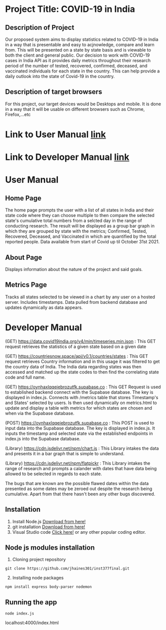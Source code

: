 # Project Title: COVID-19 in India

## Description of Project

Our proposed system aims to display statistics related to COVID-19 in India in a way that is presentable and easy to acjnowledge, compare and learn from. This will be presented on a state by state basis and is viewable to both the client and general public. Our decision to work with COVID-19 cases in India API as it provides daily metrics throughout their research period of the number of tested, recovered, confirmed, deceased, and vaccinated individuals for each state in the country. This can help provide a daily outlook into the state of Covid-19 in the country.

## Description of target browsers

For this project, our target devices would be Desktops and mobile. It is done in a way that it will be usable on different browsers such as Chrome, Firefox,...etc

# Link to User Manual [link](https://github.com/jhaines301/inst377final/blob/main/README.md#user-manual)
# Link to Developer Manual [link](https://github.com/jhaines301/inst377final/blob/main/README.md#developer-manual)

# User Manual

## Home Page
The home page prompts the user with a list of all states in India and their state code where they can choose multiple to then compare the selected state's cumulative total numbers from a selcted day in the range of conducting research. The result will be displayed as a group bar graph in which they are grouped by state with the metrics; Confirmed, Tested, Recovered, Deceased, and Vaccinated in which are quantified by the total reported people. Data available from start of Covid up til October 31st 2021. 

## About Page
Displays information about the nature of the project and said goals.

## Metrics Page
Tracks all states selected to be viewed in a chart by any user on a hosted server. Includes timestamps. Data pulled from backend database and updates dynamically as data appears.

# Developer Manual

(GET)
https://data.covid19india.org/v4/min/timeseries.min.json
: This GET request retrieves the statistics of a given state based on a given date

(GET)
https://countriesnow.space/api/v0.1/countries/states
: This GET request retrieves Country information and in this usage it was filtered to get the country data of India. The India data regarding states was then accessed and matched up the state codes to then find the correlating state code and full name.

(GET)
https://oynhaxlqqeiebrozutfk.supabase.co
: This GET Request is used to established backend connect with the Supabase database. The key is displayed in index.js. Connects with /metrics table that stores Timestamp's and States' selected by users. Is then used dynamically on metrics.html to update and display a table with metrics for which states are chosen and when via the Supabase database.

(POST)
https://oynhaxlqqeiebrozutfk.supabase.co
: This POST is used to input data into the Supabase database. The key is displayed in index.js. It inputs the timestamp and selected state via the established endpoints in index.js into the Supabase database. 

(Library)
https://cdn.jsdelivr.net/npm/chart.js
: This Library intakes the data and presents it in a bar graph that is simple to understand.

(Library)
https://cdn.jsdelivr.net/npm/flatpickr
: This Library intakes the range of research and prompts a calander with dates that have data being allowed to be selected in regards to each state.


The bugs that are known are the possible flawed dates within the data presented as some dates may be zeroed out despite the research being cumulative. Apart from that there hasn't been any other bugs discovered.

## Installation

1. Install Node.js [Download from here!](https://nodejs.org/en/download)
2. git installation [Download from here!](https://git-scm.com/downloads)
3. Visual Studio code [Click here!](https://code.visualstudio.com/Download) or any other popular coding editor.

## Node js modules installation
1. Cloning project repository
```
git clone https://github.com/jhaines301/inst377final.git
```
2. Installing node packages
```
npm install express body-parser nodemon
```
## Running the app
```
node index.js
```
localhost:4000/index.html
```


